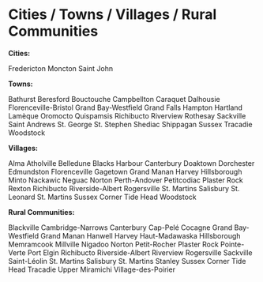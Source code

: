 # Cities / Towns / Villages / Rural Communities

**Cities:**

Fredericton
Moncton
Saint John

**Towns:**

Bathurst
Beresford
Bouctouche
Campbellton
Caraquet
Dalhousie
Florenceville-Bristol
Grand Bay-Westfield
Grand Falls
Hampton
Hartland
Lamèque
Oromocto
Quispamsis
Richibucto
Riverview
Rothesay
Sackville
Saint Andrews
St. George
St. Stephen
Shediac
Shippagan
Sussex
Tracadie
Woodstock

**Villages:**

Alma
Atholville
Belledune
Blacks Harbour
Canterbury
Doaktown
Dorchester
Edmundston
Florenceville
Gagetown
Grand Manan
Harvey
Hillsborough
Minto
Nackawic
Neguac
Norton
Perth-Andover
Petitcodiac
Plaster Rock
Rexton
Richibucto
Riverside-Albert
Rogersville
St. Martins
Salisbury
St. Leonard
St. Martins
Sussex Corner
Tide Head
Woodstock

**Rural Communities:**

Blackville
Cambridge-Narrows
Canterbury
Cap-Pelé
Cocagne
Grand Bay-Westfield
Grand Manan
Hanwell
Harvey
Haut-Madawaska
Hillsborough
Memramcook
Millville
Nigadoo
Norton
Petit-Rocher
Plaster Rock
Pointe-Verte
Port Elgin
Richibucto
Riverside-Albert
Riverview
Rogersville
Sackville
Saint-Léolin
St. Martins
Salisbury
St. Martins
Stanley
Sussex Corner
Tide Head
Tracadie
Upper Miramichi
Village-des-Poirier
